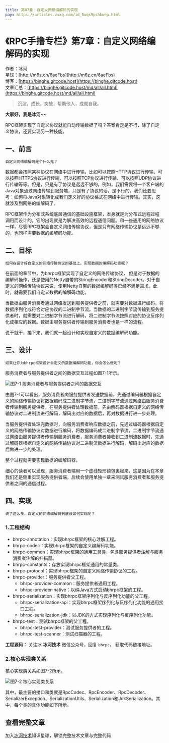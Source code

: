 ```yaml
---
title: 第07章：自定义网络编解码的实现
pay: https://articles.zsxq.com/id_5wqs9pshkwep.html
---
```


# 《RPC手撸专栏》第7章：自定义网络编解码的实现

作者：冰河
<br/>星球：[http://m6z.cn/6aeFbs](http://m6z.cn/6aeFbs)
<br/>博客：[https://binghe.gitcode.host](https://binghe.gitcode.host)
<br/>文章汇总：[https://binghe.gitcode.host/md/all/all.html](https://binghe.gitcode.host/md/all/all.html)

> 沉淀，成长，突破，帮助他人，成就自我。

**大家好，我是冰河~~**

RPC框架实现了自定义协议就能自动传输数据了吗？答案肯定是不行，除了自定义协议，还要实现另一种技能。

## 一、前言

`自定义网络编解码是个什么鬼？`

数据都会按照某种协议在网络中进行传输，比如可以按照HTTP协议进行传输、可以按照HTTPS协议进行传输、可以按照TCP协议进行传输、可以按照UDP协议进行传输等等。但是，只是有了协议是远远不够的。例如，我们需要将一个客户端的Java对象通过网络传输到服务端，只是有了协议的话，是不行的，我们还要思考：如何将Java对象转化成我们定义好的协议格式在网络中进行传输。其实，这就涉及到网络的编解码了。

RPC框架作为分布式系统底层通信的基础设施框架，本身就是为分布式远程过程调用而设计的，它的出现就是为解决高效的远程通信问题。和一些通用的网络协议一样，尽管RPC框架会自定义网络传输协议，但是只有网络传输协议是远远不够的，也同样需要数据的编解码功能。

## 二、目标

`如何在设计好自定义的网络传输协议的基础上，实现数据的编解码功能呢？`

在前面的章节中，为bhrpc框架实现了自定义的网络传输协议， 但是对于数据的编解码操作，还是使用的Netty自带的StringEncoder和StringDecoder。对于自定义的网络传输协议来说，使用Netty自带的数据编解码类已经不满足需求。此时，就需要我们自定义数据的编解码功能。

当数据由服务消费者通过网络发送到服务提供者之前，就需要对数据进行编码，将数据序列化成符合对应协议的二进制字节流。当数据的二进制字节流传输到服务提供者时，就需要对二进制字节流进行解码，将二进制字节流按照对应的协议反序列化成相应的数据。数据由服务提供者传输到服务消费者也是一样的流程。

说干就干，接下来，我们就一起设计和实现自定义的数据编解码功能。

## 三、设计

`如果让你为bhrpc框架设计自定义的数据编解码功能，你会怎么做呢？`

服务消费者与服务提供者之间的数据交互过程如图7-1所示。

![图7-1 服务消费者与服务提供者之间的数据交互](https://binghe.gitcode.host/assets/images/middleware/rpc/rpc-2022-10-02-001.png)

由图7-1可以看出，服务消费者向服务提供者发送数据前，先通过编码器根据自定义的网络传输协议将数据编码成二进制字节流，二进制字节流通过网络由服务消费者传输到服务提供者，在服务提供者处理数据前，先由解码器根据自定义的网络传输协议对二进制流进行解码，解码出对应的数据后，再对数据进行进一步处理。

当服务提供者处理完数据时，向服务消费者响应数据之前，先通过编码器根据自定义的网络传输协议对数据进行编码，将数据编码成二进制字节流，二进制字节流通过网络由服务提供者传输到服务消费者，服务消费者接收到二进制流数据时，先通过解码器根据自定义的网络传输协议对二进制流数据进行解码，解码出对应的数据后做进一步的处理。

整个过程就需要实现数据的编解码器。

细心的读者可以发现，服务消费者端用一个虚线矩形锁包裹起来，这是因为在本章我们还是侧重实现服务提供者端，后续会使用单独一章来测试服务消费者和服务提供者之间的通信过程。

## 四、实现

`说了这么多，自定义的网络编解码到底该如何实现呢？`

### 1.工程结构

* bhrpc-annotation：实现bhrpc框架的核心注解工程。
* bhrpc-codec：实现bhrpc框架的自定义编解码功能。
* bhrpc-common：实现bhrpc框架的通用工具类，包含服务提供者注解与服务消费者注解的扫描器。
* bhrpc-constants：存放实现bhrpc框架通用的常量类。
* bhrpc-protocol：实现bhrpc框架的自定义网络传输协议的工程。
* bhrpc-provider：服务提供者父工程。
  - bhrpc-provider-common：服务提供者通用工程。
  - bhrpc-provider-native：以纯Java方式启动bhrpc框架的工程。
* bhrpc-serialization：实现bhrpc框架序列化与反序列化功能的父工程。
  - bhrpc-serialization-api：实现bhrpc框架序列化与反序列化功能的通用接口工程。
  - bhrpc-serialization-jdk：以JDK的方式实现序列化与反序列化功能。
* bhrpc-test：测试bhrpc框架的父工程。
  - bhrpc-test-provider：测试服务提供者的工程。
  - bhrpc-test-scanner：测试扫描器的工程。

**工程源码：** 关注冰 **冰河技术** 微信公众号，回复 `bhrpc`， 获取代码链接地址。

### 2.核心实现类关系

核心实现类关系如图7-2所示。

![图7-2  核心实现类关系](https://binghe.gitcode.host/assets/images/middleware/rpc/rpc-2022-10-02-002.png)

其中，最主要的接口和类就是RpcCodec、RpcEncoder、RpcDecoder、SerializerException、SerializationUtils、Serialization和JdkSerialization。其中，每个类的具体功能如下所示。

## 查看完整文章

加入[冰河技术](http://m6z.cn/6aeFbs)知识星球，解锁完整技术文章与完整代码